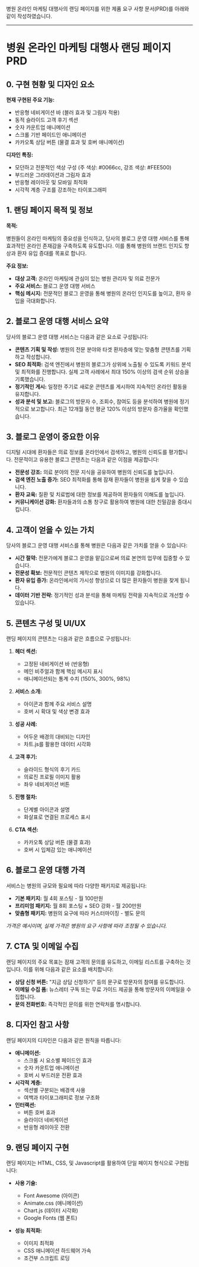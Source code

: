 병원 온라인 마케팅 대행사의 랜딩 페이지를 위한 제품 요구 사항 문서(PRD)를 아래와 같이 작성하였습니다.

---

# 병원 온라인 마케팅 대행사 랜딩 페이지 PRD

## 0. 구현 현황 및 디자인 요소

**현재 구현된 주요 기능:**

- 반응형 네비게이션 바 (블러 효과 및 그림자 적용)
- 동적 슬라이드 고객 후기 섹션
- 숫자 카운트업 애니메이션
- 스크롤 기반 페이드인 애니메이션
- 카카오톡 상담 버튼 (물결 효과 및 호버 애니메이션)

**디자인 특징:**

- 모던하고 전문적인 색상 구성 (주 색상: #0066cc, 강조 색상: #FEE500)
- 부드러운 그라데이션과 그림자 효과
- 반응형 레이아웃 및 모바일 최적화
- 시각적 계층 구조를 강조하는 타이포그래피

## 1. 랜딩 페이지 목적 및 정보

**목적:**

병원들이 온라인 마케팅의 중요성을 인식하고, 당사의 블로그 운영 대행 서비스를 통해 효과적인 온라인 존재감을 구축하도록 유도합니다. 이를 통해 병원의 브랜드 인지도 향상과 환자 유입 증대를 목표로 합니다.

**주요 정보:**

- **대상 고객:** 온라인 마케팅에 관심이 있는 병원 관리자 및 의료 전문가
- **주요 서비스:** 블로그 운영 대행 서비스
- **핵심 메시지:** 전문적인 블로그 운영을 통해 병원의 온라인 인지도를 높이고, 환자 유입을 극대화합니다.

## 2. 블로그 운영 대행 서비스 요약

당사의 블로그 운영 대행 서비스는 다음과 같은 요소로 구성됩니다:

- **콘텐츠 기획 및 작성:** 병원의 전문 분야와 타겟 환자층에 맞는 맞춤형 콘텐츠를 기획하고 작성합니다.
- **SEO 최적화:** 검색 엔진에서 병원의 블로그가 상위에 노출될 수 있도록 키워드 분석 및 최적화를 진행합니다. 실제 고객 사례에서 최대 150% 이상의 검색 순위 상승을 기록했습니다.
- **정기적인 게시:** 일정한 주기로 새로운 콘텐츠를 게시하여 지속적인 온라인 활동을 유지합니다.
- **성과 분석 및 보고:** 블로그의 방문자 수, 조회수, 참여도 등을 분석하여 병원에 정기적으로 보고합니다. 최근 12개월 동안 평균 120% 이상의 방문자 증가율을 확인했습니다.

## 3. 블로그 운영이 중요한 이유

디지털 시대에 환자들은 의료 정보를 온라인에서 검색하고, 병원의 신뢰도를 평가합니다. 전문적이고 유용한 블로그 콘텐츠는 다음과 같은 이점을 제공합니다:

- **전문성 강조:** 의료 분야의 전문 지식을 공유하여 병원의 신뢰도를 높입니다.
- **검색 엔진 노출 증가:** SEO 최적화를 통해 잠재 환자들이 병원을 쉽게 찾을 수 있습니다.
- **환자 교육:** 질환 및 치료법에 대한 정보를 제공하여 환자들의 이해도를 높입니다.
- **커뮤니케이션 강화:** 환자들과의 소통 창구로 활용하여 병원에 대한 친밀감을 증대시킵니다.

## 4. 고객이 얻을 수 있는 가치

당사의 블로그 운영 대행 서비스를 통해 병원은 다음과 같은 가치를 얻을 수 있습니다:

- **시간 절약:** 전문가에게 블로그 운영을 맡김으로써 의료 본연의 업무에 집중할 수 있습니다.
- **전문성 확보:** 전문적인 콘텐츠 제작으로 병원의 이미지를 강화합니다.
- **환자 유입 증가:** 온라인에서의 가시성 향상으로 더 많은 환자들이 병원을 찾게 됩니다.
- **데이터 기반 전략:** 정기적인 성과 분석을 통해 마케팅 전략을 지속적으로 개선할 수 있습니다.

## 5. 콘텐츠 구성 및 UI/UX

랜딩 페이지의 콘텐츠는 다음과 같은 흐름으로 구성됩니다:

1. **헤더 섹션:**
   - 고정된 네비게이션 바 (반응형)
   - 메인 비주얼과 함께 핵심 메시지 표시
   - 애니메이션되는 통계 수치 (150%, 300%, 98%)

2. **서비스 소개:**
   - 아이콘과 함께 주요 서비스 설명
   - 호버 시 확대 및 색상 변경 효과

3. **성공 사례:**
   - 어두운 배경의 대비되는 디자인
   - 차트.js를 활용한 데이터 시각화

4. **고객 후기:**
   - 슬라이드 형식의 후기 카드
   - 의료진 프로필 이미지 활용
   - 좌우 네비게이션 버튼

5. **진행 절차:**
   - 단계별 아이콘과 설명
   - 화살표로 연결된 프로세스 표시

6. **CTA 섹션:**
   - 카카오톡 상담 버튼 (물결 효과)
   - 호버 시 입체감 있는 애니메이션

## 6. 블로그 운영 대행 가격

서비스는 병원의 규모와 필요에 따라 다양한 패키지로 제공됩니다:

- **기본 패키지:** 월 4회 포스팅 - 월 100만원
- **프리미엄 패키지:** 월 8회 포스팅 + SEO 강화 - 월 200만원
- **맞춤형 패키지:** 병원의 요구에 따라 커스터마이징 - 별도 문의

*가격은 예시이며, 실제 가격은 병원의 요구 사항에 따라 조정될 수 있습니다.*

## 7. CTA 및 이메일 수집

랜딩 페이지의 주요 목표는 잠재 고객의 문의를 유도하고, 이메일 리스트를 구축하는 것입니다. 이를 위해 다음과 같은 요소를 배치합니다:

- **상담 신청 버튼:** "지금 상담 신청하기" 등의 문구로 방문자의 참여를 유도합니다.
- **이메일 수집 폼:** 뉴스레터 구독 또는 무료 가이드 제공을 통해 방문자의 이메일을 수집합니다.
- **문의 전화번호:** 즉각적인 문의를 위한 연락처를 명시합니다.

## 8. 디자인 참고 사항

랜딩 페이지의 디자인은 다음과 같은 원칙을 따릅니다:

- **애니메이션:** 
  - 스크롤 시 요소별 페이드인 효과
  - 숫자 카운트업 애니메이션
  - 호버 시 부드러운 전환 효과
- **시각적 계층:**
  - 섹션별 구분되는 배경색 사용
  - 여백과 타이포그래피로 정보 구조화
- **인터랙션:**
  - 버튼 호버 효과
  - 슬라이더 네비게이션
  - 반응형 레이아웃 전환

## 9. 랜딩 페이지 구현

랜딩 페이지는 HTML, CSS, 및 Javascript를 활용하여 단일 페이지 형식으로 구현됩니다:

- **사용 기술:**
  - Font Awesome (아이콘)
  - Animate.css (애니메이션)
  - Chart.js (데이터 시각화)
  - Google Fonts (웹 폰트)

- **성능 최적화:**
  - 이미지 최적화
  - CSS 애니메이션 하드웨어 가속
  - 조건부 스크립트 로딩 